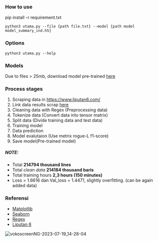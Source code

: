 ### How to use

pip install -r requirement.txt
```
python3 utama.py --file {path file.txt} --model {path model model_summary_ind.h5}
```
### Options
```
python3 utama.py --help
```
### Models
Due to files > 25mb, download model pre-trained [here](https://drive.google.com/file/d/12mVdi-QeohhxxBv6cqKSZBNzugWnOPwf/view?usp=sharing)

### Process stages
1. Scraping data in https://www.liputan6.com/
2. Link data results scrap [here](https://drive.google.com/file/d/1_xZdzOD5X_f_KHYfUIeqwv27HzDDeK4f/view?usp=drive_link)
3. Cleaning data with Regex (Preprocessing data)
4. Tokenize data (Convert data into tensor matrix)
5. Split data (Divide training data and test data)
6. Training model
7. Data prediction
8. Model evalutaion (Use metrix rogue-L f1-score)
9. Save model(Pre-trained model)

##### NOTE:

- Total **214794 thousand lines**
- Total *clean data* **214184 thousand baris**
- Total training hours **2,3 hours (150 minutes)**
- Loss = 1.6616 dan Val_loss = 1.4471, slightly overfitting. (can be again added data) 

### Referensi
- [Matplotlib](https://matplotlib.org/)
- [Seaborn](https://seaborn.pydata.org/)
- [Regex](https://regexr.com/)
- [Liputan 6](https://www.liputan6.com/)

![vokoscreenNG-2023-07-19_14-28-04](https://github.com/hendrimardani/summary_text_ind/assets/49816104/5fefd6bd-7d38-4fe1-8761-951450fc60d8)



